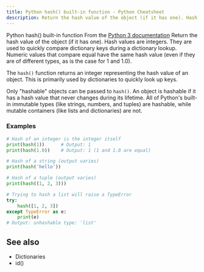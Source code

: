 ```yaml
---
title: Python hash() built-in function - Python Cheatsheet
description: Return the hash value of the object (if it has one). Hash values are integers. They are used to quickly compare dictionary keys during a dictionary lookup. Numeric values that compare equal have the same hash value (even if they are of different types, as is the case for 1 and 1.0).
---
```


<base-title :title="frontmatter.title" :description="frontmatter.description">
Python hash() built-in function
</base-title>

<base-disclaimer>
  <base-disclaimer-title>
    From the <a target="_blank" href="https://docs.python.org/3/library/functions.html#hash">Python 3 documentation</a>
  </base-disclaimer-title>
  <base-disclaimer-content>
   Return the hash value of the object (if it has one). Hash values are integers. They are used to quickly compare dictionary keys during a dictionary lookup. Numeric values that compare equal have the same hash value (even if they are of different types, as is the case for 1 and 1.0).
  </base-disclaimer-content>
</base-disclaimer>

The `hash()` function returns an integer representing the hash value of an object. This is primarily used by dictionaries to quickly look up keys.

Only "hashable" objects can be passed to `hash()`. An object is hashable if it has a hash value that never changes during its lifetime. All of Python's built-in immutable types (like strings, numbers, and tuples) are hashable, while mutable containers (like lists and dictionaries) are not.

### Examples

```python
# Hash of an integer is the integer itself
print(hash(1))      # Output: 1
print(hash(1.0))    # Output: 1 (1 and 1.0 are equal)

# Hash of a string (output varies)
print(hash('hello'))

# Hash of a tuple (output varies)
print(hash((1, 2, 3)))

# Trying to hash a list will raise a TypeError
try:
    hash([1, 2, 3])
except TypeError as e:
    print(e)
# Output: unhashable type: 'list'
```

## See also

- <router-link to="/cheatsheet/dictionaries">Dictionaries</router-link>
- <router-link to="/builtin/id">id()</router-link>
